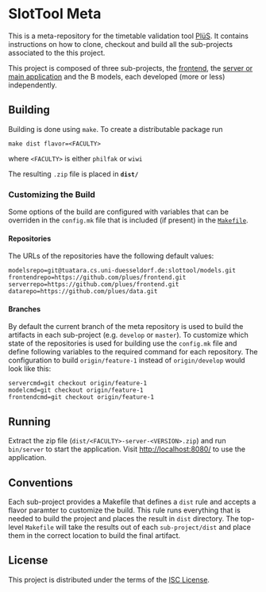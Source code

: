 # SlotTool Meta

This is a meta-repository for the timetable validation tool
[PlüS](https://github.com/plues). It contains instructions on how to clone,
checkout and build all the sub-projects associated to the this project.

This project is composed of three sub-projects, the
[frontend](https://github.com/plues/frontend), the [server or main
application](https://github.com/plues/server) and the B models, each developed
(more or less) independently.

## Building

Building is done using `make`.  To create a distributable package run

```
make dist flavor=<FACULTY>
```

where `<FACULTY>` is either `philfak` or `wiwi`

The resulting `.zip` file is placed in __`dist/`__

### Customizing the Build

Some options of the build are configured with variables that can be overriden
in the `config.mk` file that is included (if present) in the
[`Makefile`](Makefile).

#### Repositories
The URLs of the repositories have the following default values:

```
modelsrepo=git@tuatara.cs.uni-duesseldorf.de:slottool/models.git
frontendrepo=https://github.com/plues/frontend.git
serverrepo=https://github.com/plues/frontend.git
datarepo=https://github.com/plues/data.git
```

#### Branches
By default the current branch of the meta repository is used to build the
artifacts in each sub-project (e.g. `develop` or `master`). To customize which
state of the repositories is used for building use the `config.mk` file and
define following variables to the required command for each repository. The
configuration to build `origin/feature-1` instead of `origin/develop` would
look like this:

```
servercmd=git checkout origin/feature-1
modelcmd=git checkout origin/feature-1
frontendcmd=git checkout origin/feature-1
```

## Running

Extract the zip file (`dist/<FACULTY>-server-<VERSION>.zip`) and run `bin/server` to
start the application. Visit [http://localhost:8080/](http://localhost:8080/)
to use the application.


## Conventions

Each sub-project provides a Makefile that defines a `dist` rule and accepts
a flavor paramter to customize the build. This rule runs everything that is
needed to build the project and places the result in `dist` directory. The
top-level `Makefile` will take the results out of each `sub-project/dist`
and place them in the correct location to build the final artifact.

## License

This project is distributed under the terms of the [ISC License](LICENSE).
